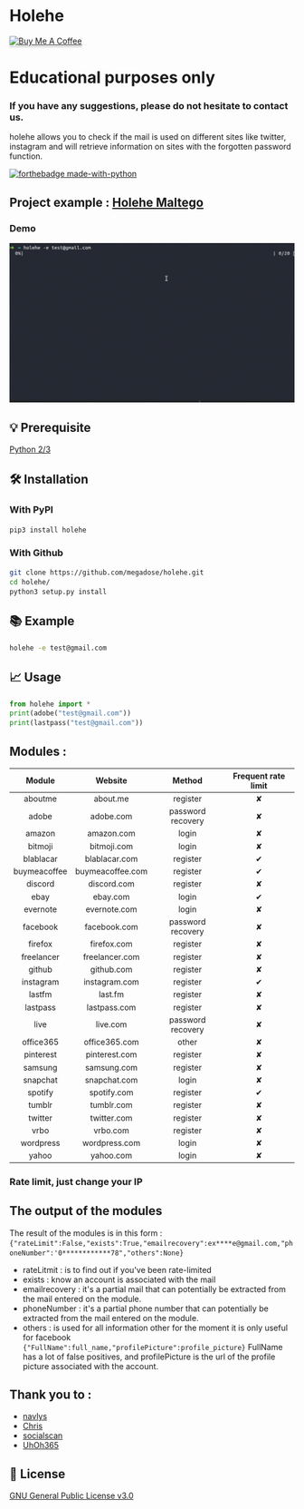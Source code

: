 # Holehe
<a href="https://www.buymeacoffee.com/megadose" target="_blank"><img src="https://www.buymeacoffee.com/assets/img/custom_images/orange_img.png" alt="Buy Me A Coffee" style="height: 41px !important;width: 174px !important;box-shadow: 0px 3px 2px 0px rgba(190, 190, 190, 0.5) !important;-webkit-box-shadow: 0px 3px 2px 0px rgba(190, 190, 190, 0.5) !important;" ></a>
# Educational purposes only

### If you have any suggestions, please do not hesitate to contact us. 

holehe allows you to check if the mail is used on different sites like twitter, instagram and will retrieve information on sites with the forgotten password function.

[![forthebadge made-with-python](http://ForTheBadge.com/images/badges/made-with-python.svg)](https://www.python.org/)

## Project example : [Holehe Maltego](https://github.com/megadose/holehe-maltego)

### Demo

![](https://github.com/megadose/gif-demo/raw/master/holehe-demo.gif)

## 💡 Prerequisite

   [Python 2/3](https://www.python.org/downloads/release/python-370/)

## 🛠️ Installation

### With PyPI

```pip3 install holehe```

### With Github

```bash
git clone https://github.com/megadose/holehe.git
cd holehe/
python3 setup.py install
```

## 📚 Example

```bash
holehe -e test@gmail.com
```

## 📈 Usage

```python
from holehe import *
print(adobe("test@gmail.com"))
print(lastpass("test@gmail.com"))
```

## Modules :

|  Module    |    Website     |      Method       | Frequent rate limit |
| :-------:  | :-----------:  | :---------------: | :-----------------: |
|  aboutme   |   about.me     |     register      |          ✘          |
|   adobe    |   adobe.com    | password recovery |          ✘          |
|  amazon    |  amazon.com    |       login       |          ✘          |
|  bitmoji   |  bitmoji.com   |       login       |          ✘          |
| blablacar  | blablacar.com  |     register      |          ✔          |
|buymeacoffee|buymeacoffee.com|     register      |          ✔          |
|  discord   |  discord.com   |     register      |          ✘          |
|   ebay     |   ebay.com     |       login       |          ✔          |
| evernote   | evernote.com   |       login       |          ✘          |
| facebook   | facebook.com   | password recovery |          ✘          |
|  firefox   |  firefox.com   |     register      |          ✘          |
|freelancer |freelancer.com |     register      |          ✘          |
|  github    |  github.com    |     register      |          ✘          |
| instagram  | instagram.com  |     register      |          ✔          |
|  lastfm    |    last.fm     |     register      |          ✘          |
| lastpass   | lastpass.com   |     register      |          ✘          |
|   live     |   live.com     | password recovery |          ✘          |
| office365  | office365.com  |       other       |          ✘          |
| pinterest  | pinterest.com  |     register      |          ✘          |
|  samsung   |  samsung.com   |     register      |          ✘          |
|  snapchat  |  snapchat.com  |       login       |          ✘          |
|  spotify   |  spotify.com   |     register      |          ✔          |
|  tumblr    |  tumblr.com    |     register      |          ✘          |
|  twitter   |  twitter.com   |     register      |          ✘          |
|   vrbo     |   vrbo.com     |     register      |          ✘          |
| wordpress | wordpress.com |       login       |          ✘          |
|   yahoo    |   yahoo.com    |       login       |          ✘          |

### Rate limit, just change your IP

## The output of the modules

The result of the modules is in this form : `` {"rateLimit":False,"exists":True,"emailrecovery":ex****e@gmail.com,"phoneNumber":'0************78","others":None}``

- rateLitmit : is to find out if you've been rate-limited
- exists : know an account is associated with the mail
- emailrecovery : it's a partial mail that can potentially be extracted from the mail entered on the module.
- phoneNumber : it's a partial phone number that can potentially be extracted from the mail entered on the module.
- others : is used for all information other for the moment it is only useful for facebook ``{"FullName":full_name,"profilePicture":profile_picture}`` FullName has a lot of false positives, and profilePicture is the url of the profile picture associated with the account.

## Thank you to :

- [ navlys ](https://twitter.com/navlys_/)
- [Chris](https://twitter.com/chris_kirsch)
- [socialscan](https://pypi.org/project/socialscan/)
- [UhOh365](https://github.com/Raikia/UhOh365)

## 📝 License

[GNU General Public License v3.0](https://www.gnu.org/licenses/gpl-3.0.fr.html)

